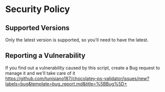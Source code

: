 # Security Policy

## Supported Versions

Only the latest version is supported, so you'll need to have the latest.

## Reporting a Vulnerability

If you find out a vulnerability caused by this script, create a Bug request to manage it and we'll take care of it
https://github.com/tunisiano187/chocolatey-ps-validator/issues/new?labels=bug&template=bug_report.md&title=%5BBug%5D+
